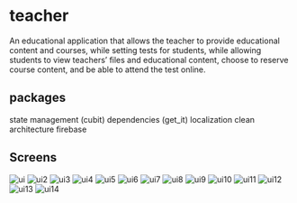 # teacher

An educational application that allows the teacher to provide educational content and courses, while setting tests for students, while allowing students to view teachers’ files and educational content, choose to reserve course content, and be able to attend the test online. 

## packages
  state management (cubit)
  dependencies (get_it)
  localization
  clean architecture
  firebase

## Screens
  ![ui](screens_shots/ui.jpg)
  ![ui2](screens_shots/ui2.jpg)
  ![ui3](screens_shots/ui3.jpg)
  ![ui4](screens_shots/ui4.jpg)
  ![ui5](screens_shots/ui5.jpg)
  ![ui6](screens_shots/ui6.jpg)
  ![ui7](screens_shots/ui7.jpg)
  ![ui8](screens_shots/ui8.jpg)
  ![ui9](screens_shots/ui9.jpg)
  ![ui10](screens_shots/ui10.jpg)
  ![ui11](screens_shots/ui11.jpg)
  ![ui12](screens_shots/ui12.jpg)
  ![ui13](screens_shots/ui13.jpg)
  ![ui14](screens_shots/ui14.jpg)